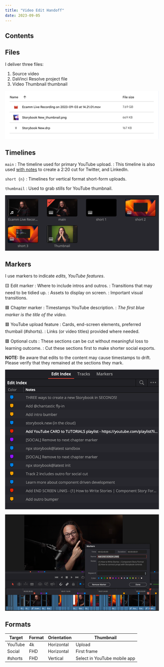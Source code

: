 ```yaml
---
title: "Video Edit Handoff"
date: 2023-09-05
---
```


## Contents

## Files

I deliver three files:

1. Source video
2. DaVinci Resolve project file
3. Video Thumbnail thumbnail

![Google Drive directory contents: sample-video.mov, sample-davinci-project-file.drp, sample-video_thumbnail.png](./video-edit-handoff/video-edit-handoff_files.png)

## Timelines

`main`
: The timeline used for primary YouTube upload.
: This timeline is also used [with notes](#markers) to create a 2:20 cut for Twitter, and LinkedIn.

`short {n}`
: Timelines for vertical format short-form uploads.

`thumbnail`
: Used to grab stills for YouTube thumbnail.

![Media pool showing one source video and five timelines: main, short 1, short 2, short 3, and thumbnail](./video-edit-handoff/video-edit-handoff_timelines.png)

## Markers

I use markers to indicate _edits_, _YouTube features_.

🟨 Edit marker
: Where to include intros and outros.
: Transitions that may need to be tidied up.
: Assets to display on screen.
: Important visual transitions.

🟦 Chapter marker
: Timestamps YouTube description.
: _The first blue marker is the title of the video._

🟥 YouTube upload feature
: Cards, end-screen elements, preferred thumbail (#shorts).
: Links (or video titles) provided where needed.

🟪 Optional cuts
: These sections can be cut without meaningful loss to learning outcome.
: Cut these sections first to make shorter social exports.

**NOTE:**
Be aware that edits to the content may cause timestamps to drift.
Please verify that they remained at the sections they mark.

<div class="flex gap-6">
<div>

![Edit Index panel in DaVinci Resolve's Edit page. Shown are blue, orange-yellow, red, and purple markers illustrating the types of notes detailed above.](./video-edit-handoff/video-edit-handoff_markers.png)

</div>
<div>

![Timeline showing markers. A marker is expanded describing which end-screen videos to include. In the Notes section are titles for two videos.](./video-edit-handoff/video-edit-handoff_marker-notes.png)

</div>
</div>

## Formats

| Target  | Format | Orientation | Thumbnail                    |
| ------- | ------ | ----------- | ---------------------------- |
| YouTube | 4k     | Horizontal  | Upload                       |
| Social  | FHD    | Horizontal  | First frame                  |
| #shorts | FHD    | Vertical    | Select in YouTube mobile app |
